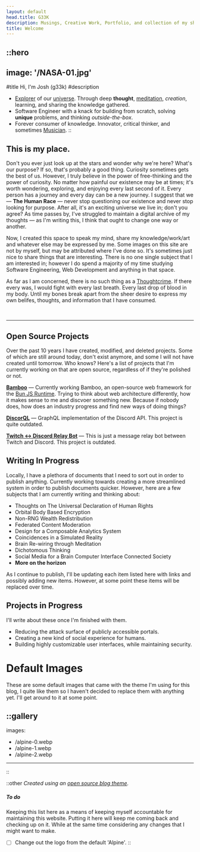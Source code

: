 ```yaml
---
layout: default
head.title: G33K
description: Musings, Creative Work, Portfolio, and collection of my shared knowledge.
title: Welcome
---
```


::hero
---
image: '/NASA-01.jpg'
---
#title
Hi, I'm Josh (g33k)
#description
<!-- Some of these links within are just references to people I admire, fun topics, or messages. -->
- [Explorer](https://www.newtonproject.ox.ac.uk/) of our [universe](https://en.wikipedia.org/wiki/The_Hitchhiker%27s_Guide_to_the_Galaxy). Through deep **thought**, [meditation](https://www.nccih.nih.gov/health/meditation-and-mindfulness-what-you-need-to-know), *creation*, learning, and sharing the knowledge gathered.
- Software Engineer with a knack for building from scratch, solving **unique** problems, and thinking *outside-the-box*.
- Forever consumer of knowledge. Innovator, critical thinker, and sometimes [Musician](https://soundcloud.com/g33kidd).
::

## This is my place.

Don't you ever just look up at the stars and wonder why we're here? What's our purpose? If so, that's probably a good thing. Curiosity sometimes gets the best of us. However, I truly believe in the power of free-thinking and the power of curiosity. No matter how painful our existence may be at times; it's worth wondering, exploring, and enjoying every last second of it. Every person has a journey and every day can be a new journey. I suggest that we &mdash; **The Human Race** &mdash; never stop questioning our existence and never stop looking for purpose. After all, it's an exciting universe we live in; don't you agree? As time passes by, I've struggled to maintain a digital archive of my thoughts &mdash; as I'm writing this, I think that ought to change one way or another.

Now, I created this space to speak my mind, share my knowledge/work/art and whatever else may be expressed by me. Some images on this site are not by myself, but may be attributed where I've done so. It's sometimes just nice to share things that are interesting. There is no one single subject that I am interested in; however I do spend a majority of my time studying Software Engineering, Web Development and anything in that space.

As far as I am concerned, there is no such thing as a [Thoughtcrime](https://en.wikipedia.org/wiki/Thoughtcrime). If there every was, I would fight with every last breath. Every last drop of blood in my body. Until my bones break apart from the sheer desire to express my own belifes, thoughts, and information that I have consumed.


<br />

----

## Open Source Projects

Over the past 10 years I have created, modified, and deleted projects. Some of which are still around today, don't exist anymore, and some I will not have created until tomorrow. Who knows? Here's a list of projects that I'm currently working on that are open source, regardless of if they're polished or not.

[**Bamboo**](https://github.com/g33kidd/bamboo) &mdash; Currently working Bamboo, an open-source web framework for the [Bun JS Runtime](https://bun.sh). Trying to think about web architecture differently, how it makes sense to me and discvoer something new. Because if nobody does, how does an industry progress and find new ways of doing things?

[**DiscorQL**](https://github.com/g33kidd/discorql) &mdash; GraphQL implementation of the Discord API. This project is quite outdated.

[**Twitch <-> Discord Relay Bot**](https://github.com/g33kidd/twitch-relay-bot) &mdash; This is just a message relay bot between Twitch and Discord. This project is outdated.

## Writing In Progress

Locally, I have a plethora of documents that I need to sort out in order to publish anything. Currently working towards creating a more streamlined system in order to publish documents quicker. However, here are a few subjects that I am currently writing and thinking about:

- Thoughts on The Universal Declaration of Human Rights
- Orbital Body Based Encryption
- Non-RNG Wealth Redistribution
- Federated Content Moderation
- Design for a Composable Analytics System
- Coincidences in a Simulated Reality
- Brain Re-wiring through Meditation
- Dichotomous Thinking
- Social Media for a Brain Computer Interface Connected Society
- **More on the horizon**

As I continue to publish, I'll be updating each item listed here with links and possibly adding new items. However, at some point these items will be replaced over time.

## Projects in Progress

I'll write about these once I'm finished with them.

- Reducing the attack surface of publicly accessible portals.
- Creating a new kind of social experience for humans.
- Building highly customizable user interfaces, while maintaining security.

# Default Images

These are some default images that came with the theme I'm using for this blog, I quite like them so I haven't decided to replace them with anything yet. I'll get around to it at some point.

::gallery
---
images:
  - /alpine-0.webp
  - /alpine-1.webp
  - /alpine-2.webp
---
::

::other
*Created using an [open source blog theme](https://github.com/nuxt-themes/alpine).*

##### To do

Keeping this list here as a means of keeping myself accountable for maintaining this website. Putting it here will keep me coming back and checking up on it. While at the same time considering any changes that I might want to make.

- [ ] Change out the logo from the default 'Alpine'.
::
